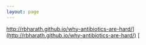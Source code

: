 ```yaml
---
layout: page
---
```



http://rbharath.github.io/why-antibiotics-are-hard/](http://rbharath.github.io/why-antibiotics-are-hard/)
[
